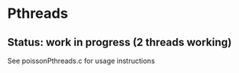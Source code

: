 # Pthreads

## Status: work in progress (2 threads working)

See poissonPthreads.c for usage instructions

